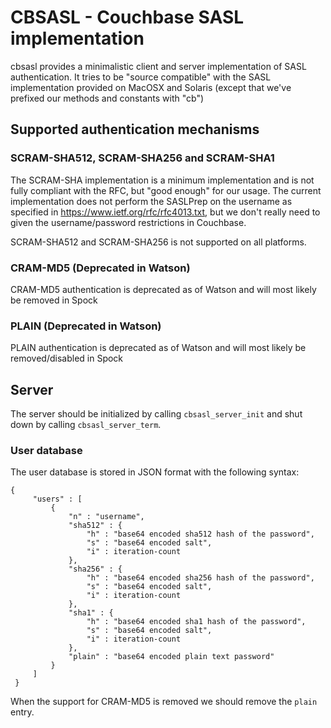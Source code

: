 # CBSASL - Couchbase SASL implementation

cbsasl provides a minimalistic client and server implementation of SASL
authentication. It tries to be "source compatible" with the SASL implementation
provided on MacOSX and Solaris (except that we've prefixed our methods and
constants with "cb")

## Supported authentication mechanisms

### SCRAM-SHA512, SCRAM-SHA256 and SCRAM-SHA1

The SCRAM-SHA implementation is a minimum implementation and is not fully
compliant with the RFC, but "good enough" for our usage. The current
implementation does not perform the SASLPrep on the username as specified
in https://www.ietf.org/rfc/rfc4013.txt, but we don't really need to
given the username/password restrictions in Couchbase.

SCRAM-SHA512 and SCRAM-SHA256 is not supported on all platforms.

### CRAM-MD5 (Deprecated in Watson)

CRAM-MD5 authentication is deprecated as of Watson and will most likely be
removed in Spock

### PLAIN (Deprecated in Watson)

PLAIN authentication is deprecated as of Watson and will most likely be
removed/disabled in Spock

## Server

The server should be initialized by calling `cbsasl_server_init` and shut
down by calling `cbsasl_server_term`.

### User database

The user database is stored in JSON format with the following syntax:

    {
         "users" : [
             {
                 "n" : "username",
                 "sha512" : {
                     "h" : "base64 encoded sha512 hash of the password",
                     "s" : "base64 encoded salt",
                     "i" : iteration-count
                 },
                 "sha256" : {
                     "h" : "base64 encoded sha256 hash of the password",
                     "s" : "base64 encoded salt",
                     "i" : iteration-count
                 },
                 "sha1" : {
                     "h" : "base64 encoded sha1 hash of the password",
                     "s" : "base64 encoded salt",
                     "i" : iteration-count
                 },
                 "plain" : "base64 encoded plain text password"
             }
         ]
     }

 When the support for CRAM-MD5 is removed we should remove the `plain` entry.
